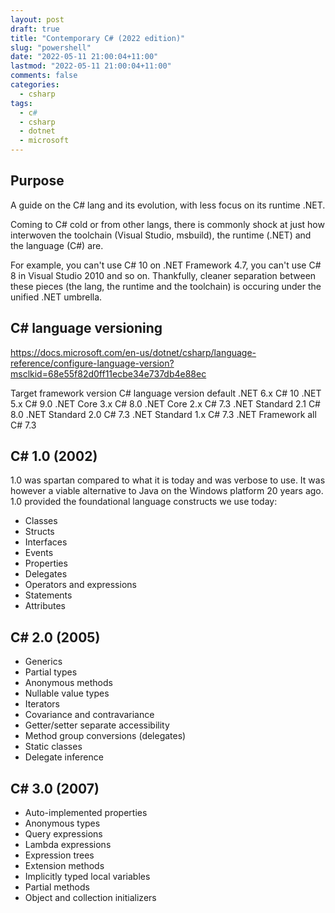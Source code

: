 ```yaml
---
layout: post
draft: true
title: "Contemporary C# (2022 edition)"
slug: "powershell"
date: "2022-05-11 21:00:04+11:00"
lastmod: "2022-05-11 21:00:04+11:00"
comments: false
categories:
  - csharp
tags:
  - c#
  - csharp
  - dotnet
  - microsoft
---
```



## Purpose

A guide on the C# lang and its evolution, with less focus on its runtime .NET.

Coming to C# cold or from other langs, there is commonly shock at just how interwoven the toolchain (Visual Studio, msbuild), the runtime (.NET) and the language (C#) are.

For example, you can't use C# 10 on .NET Framework 4.7, you can't use C# 8 in Visual Studio 2010 and so on. Thankfully, cleaner separation between these pieces (the lang, the runtime and the toolchain) is occuring under the unified .NET umbrella.



## C# language versioning

https://docs.microsoft.com/en-us/dotnet/csharp/language-reference/configure-language-version?msclkid=68e55f82d0ff11ecbe34e737db4e88ec

Target framework	version	C# language version default
.NET	6.x	C# 10
.NET	5.x	C# 9.0
.NET Core	3.x	C# 8.0
.NET Core	2.x	C# 7.3
.NET Standard	2.1	C# 8.0
.NET Standard	2.0	C# 7.3
.NET Standard	1.x	C# 7.3
.NET Framework	all	C# 7.3


## C# 1.0 (2002)

1.0 was spartan compared to what it is today and was verbose to use. It was however a viable alternative to Java on the Windows platform 20 years ago. 1.0 provided the foundational language constructs we use today:

- Classes
- Structs
- Interfaces
- Events
- Properties
- Delegates
- Operators and expressions
- Statements
- Attributes

## C# 2.0 (2005)

- Generics
- Partial types
- Anonymous methods
- Nullable value types
- Iterators
- Covariance and contravariance
- Getter/setter separate accessibility
- Method group conversions (delegates)
- Static classes
- Delegate inference

## C# 3.0 (2007)

- Auto-implemented properties
- Anonymous types
- Query expressions
- Lambda expressions
- Expression trees
- Extension methods
- Implicitly typed local variables
- Partial methods
- Object and collection initializers


## 

